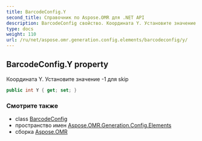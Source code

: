 ```yaml
---
title: BarcodeConfig.Y
second_title: Справочник по Aspose.OMR для .NET API
description: BarcodeConfig свойство. Координата Y. Установите значение 1 для skip
type: docs
weight: 110
url: /ru/net/aspose.omr.generation.config.elements/barcodeconfig/y/
---
```

## BarcodeConfig.Y property

Координата Y. Установите значение -1 для skip

```csharp
public int Y { get; set; }
```

### Смотрите также

* class [BarcodeConfig](../)
* пространство имен [Aspose.OMR.Generation.Config.Elements](../../barcodeconfig/)
* сборка [Aspose.OMR](../../../)


